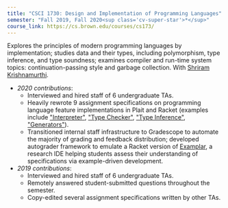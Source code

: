 ```yaml
---
title: "CSCI 1730: Design and Implementation of Programming Languages"
semester: "Fall 2019, Fall 2020<sup class='cv-super-star'>*</sup>"
course_link: https://cs.brown.edu/courses/cs173/
---
```


Explores the principles of modern programming languages by implementation; studies data and their types, including polymorphism, type inference, and type soundness; examines compiler and run-time system topics: continuation-passing style and garbage collection. With [Shriram Krishnamurthi](http://cs.brown.edu/people/sk/).

* _2020 contributions_:
  - Interviewed and hired staff of 6 undergraduate TAs.
  - Heavily rewrote 9 assignment specifications on programming language feature implementations in Plait and Racket (examples include ["Interpreter"](http://cs.brown.edu/courses/csci1730/2020/interpreter.html), ["Type Checker"](http://cs.brown.edu/courses/csci1730/2020/tcheck.html), ["Type Inference"](http://cs.brown.edu/courses/csci1730/2020/tinf.html), ["Generators"](http://cs.brown.edu/courses/csci1730/2020/generators.html)).
  - Transitioned internal staff infrastructure to Gradescope to automate the majority of grading and feedback distribution; developed autograder framework to emulate a Racket version of [Examplar](https://doi.org/10.1145/3291279.3339416), a research IDE helping students assess their understanding of specifications via example-driven development.
* _2019 contributions_:
  - Interviewed and hired staff of 6 undergraduate TAs.
  - Remotely answered student-submitted questions throughout the semester.
  - Copy-edited several assignment specifications written by other TAs.
